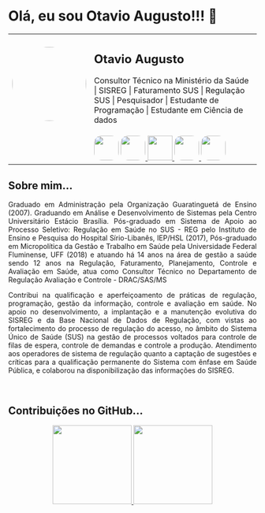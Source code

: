 <h1> Olá, eu sou Otavio Augusto!!! 👋</h1>

<table align="center">
  <tr>
    <td align="center">
       <img style="border-radius: 50%;" src="https://avatars.githubusercontent.com/u/45877609?s=96&v=4" width="150px;" alt="">     
      <a href="https://github.com/otavioaugust1" title="Otavio Augusto"></a>
    </td>
    <td>
      <p>
       <b><h2>Otavio Augusto</h2></b>
      </p>
      <p>
        Consultor Técnico na Ministério da Saúde | SISREG | Faturamento SUS | Regulação SUS | Pesquisador | Estudante de Programação | Estudante em Ciência de dados 
      </p>
    </td>
  </tr>
  <tr>
    <td>
      <td>
        <a href="https://www.linkedin.com/in/otavioaugust/">
        <img src="https://cdn-icons-png.flaticon.com/512/174/174857.png" width="50px;"style="border-radius: 30%;"/></a>
        <a href="https://github.com/otavioaugust1">
        <img src="https://encrypted-tbn0.gstatic.com/images?q=tbn:ANd9GcTXjaeoLrxQxqc3US06hi8YnqR9u5laX9VG9-z3Nij047Xs18wyJjvLgi5AqJKNYUek_pk&usqp=CAU" width="50px;" style="border-radius: 30%;"/> </a> 
        <a href="http://lattes.cnpq.br/1250109562083947">
        <img src="https://www.ufpb.br/ppgs/contents/imagens/logo-lattes.png/@@images/aed78269-8ef2-4e2b-9f8a-a687fba40bfd.png" width="50px;" > </a>
        <a href="https://discord.gg/53pXMyKX">
        <img src="https://w7.pngwing.com/pngs/448/687/png-transparent-discord-computer-icons-teamspeak-logo-chat-room-logo-miscellaneous-blue-rectangle.png" width="50px;" style="border-radius: 30%;"> </a>
        <a href="https://web.facebook.com/otavioaugust">
        <img src="https://cdn.pixabay.com/photo/2021/12/10/16/37/facebook-6860914__340.png" width="50px;" style="border-radius: 30%;"> </a>  
      </td>      
    </td>
  </tr>  
</table>

<h2>Sobre mim...</h2>
<p style='text-align:justify'>Graduado em Administração pela Organização Guaratinguetá de Ensino (2007). Graduando em Análise e Desenvolvimento de Sistemas pela Centro Universitário Estácio Brasília. Pós-graduado em Sistema de Apoio ao Processo Seletivo: Regulação em Saúde no SUS - REG pelo Instituto de Ensino e Pesquisa do Hospital Sírio-Libanês, IEP/HSL (2017), Pós-graduado em Micropolítica da Gestão e Trabalho em Saúde pela Universidade Federal Fluminense, UFF (2018) e atuando há 14 anos na área de gestão a saúde sendo 12 anos na Regulação, Faturamento, Planejamento, Controle e Avaliação em Saúde, atua como Consultor Técnico no Departamento de Regulação Avaliação e Controle - DRAC/SAS/MS</p>  
<p style='text-align:justify'>Contribui na qualificação e aperfeiçoamento de práticas de regulação, programação, gestão da informação, controle e avaliação em saúde. No apoio no desenvolvimento, a implantação e a manutenção evolutiva do SISREG e da Base Nacional de Dados de Regulação, com vistas ao fortalecimento do processo de regulação do acesso, no âmbito do Sistema Único de Saúde (SUS) na gestão de processos voltados para controle de filas de espera, controle de demandas e controle a produção. Atendimento aos operadores de sistema de regulação quanto a captação de sugestões e críticas para a qualificação permanente do Sistema com ênfase em Saúde Pública, e colaborou na disponibilização das informações do SISREG.</p><br>

<h2>Contribuições no GitHub...</h2>

<div align="center">
  <a href="https://github.com/otavioaugust1">
  <img height="160em" src="https://github-readme-stats.vercel.app/api?username=otavioaugust1&show_icons=true&theme=dracula&include_all_commits=true&count_private=true"/>
  <img height="160em" src="https://github-readme-stats.vercel.app/api/top-langs/?username=otavioaugust1&layout=compact&langs_count=7&theme=dracula"/>
</div>

<!--
**otavioaugust1/otavioaugust1** is a ✨ _special_ ✨ repository because its `README.md` (this file) appears on your GitHub profile.

Here are some ideas to get you started:

- 🔭 I’m currently working on ...
- 🌱 I’m currently learning ...
- 👯 I’m looking to collaborate on ...
- 🤔 I’m looking for help with ...
- 💬 Ask me about ...
- 📫 How to reach me: ...
- 😄 Pronouns: ...
- ⚡ Fun fact: ...
-->
